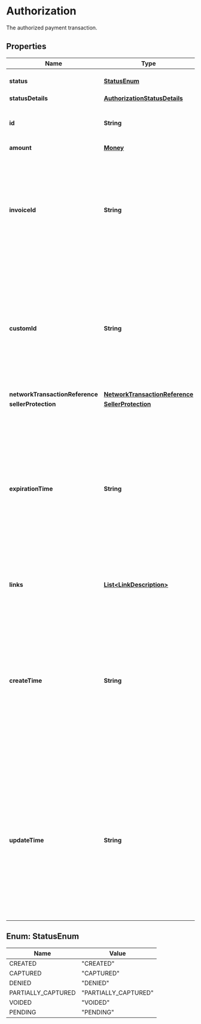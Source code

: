 

# Authorization

The authorized payment transaction.

## Properties

| Name | Type | Description | Notes |
|------------ | ------------- | ------------- | -------------|
|**status** | [**StatusEnum**](#StatusEnum) | The status for the authorized payment. |  [optional] [readonly] |
|**statusDetails** | [**AuthorizationStatusDetails**](AuthorizationStatusDetails.md) |  |  [optional] |
|**id** | **String** | The PayPal-generated ID for the authorized payment. |  [optional] [readonly] |
|**amount** | [**Money**](Money.md) |  |  [optional] |
|**invoiceId** | **String** | The API caller-provided external invoice number for this order. Appears in both the payer&#39;s transaction history and the emails that the payer receives. |  [optional] [readonly] |
|**customId** | **String** | The API caller-provided external ID. Used to reconcile API caller-initiated transactions with PayPal transactions. Appears in transaction and settlement reports. |  [optional] |
|**networkTransactionReference** | [**NetworkTransactionReference**](NetworkTransactionReference.md) |  |  [optional] |
|**sellerProtection** | [**SellerProtection**](SellerProtection.md) |  |  [optional] |
|**expirationTime** | **String** | The date and time, in [Internet date and time format](https://tools.ietf.org/html/rfc3339#section-5.6). Seconds are required while fractional seconds are optional.&lt;blockquote&gt;&lt;strong&gt;Note:&lt;/strong&gt; The regular expression provides guidance but does not reject all invalid dates.&lt;/blockquote&gt; |  [optional] |
|**links** | [**List&lt;LinkDescription&gt;**](LinkDescription.md) | An array of related [HATEOAS links](/docs/api/reference/api-responses/#hateoas-links). |  [optional] [readonly] |
|**createTime** | **String** | The date and time, in [Internet date and time format](https://tools.ietf.org/html/rfc3339#section-5.6). Seconds are required while fractional seconds are optional.&lt;blockquote&gt;&lt;strong&gt;Note:&lt;/strong&gt; The regular expression provides guidance but does not reject all invalid dates.&lt;/blockquote&gt; |  [optional] |
|**updateTime** | **String** | The date and time, in [Internet date and time format](https://tools.ietf.org/html/rfc3339#section-5.6). Seconds are required while fractional seconds are optional.&lt;blockquote&gt;&lt;strong&gt;Note:&lt;/strong&gt; The regular expression provides guidance but does not reject all invalid dates.&lt;/blockquote&gt; |  [optional] |



## Enum: StatusEnum

| Name | Value |
|---- | -----|
| CREATED | &quot;CREATED&quot; |
| CAPTURED | &quot;CAPTURED&quot; |
| DENIED | &quot;DENIED&quot; |
| PARTIALLY_CAPTURED | &quot;PARTIALLY_CAPTURED&quot; |
| VOIDED | &quot;VOIDED&quot; |
| PENDING | &quot;PENDING&quot; |



